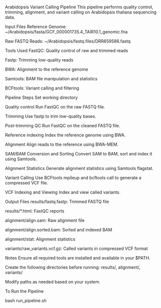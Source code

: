 Arabidopsis Variant Calling Pipeline
This pipeline performs quality control, trimming, alignment, and variant calling on Arabidopsis thaliana sequencing data.

Input Files
Reference Genome: ~/Arabidopsis/fasta/GCF_000001735.4_TAIR10.1_genomic.fna

Raw FASTQ Reads: ~/Arabidopsis/fastq.files/DRR659586.fastq

Tools Used
FastQC: Quality control of raw and trimmed reads

Fastp: Trimming low-quality reads

BWA: Alignment to the reference genome

Samtools: BAM file manipulation and statistics

BCFtools: Variant calling and filtering

Pipeline Steps
Set working directory

Quality control
Run FastQC on the raw FASTQ file.

Trimming
Use fastp to trim low-quality bases.

Post-trimming QC
Run FastQC on the cleaned FASTQ file.

Reference indexing
Index the reference genome using BWA.

Alignment
Align reads to the reference using BWA-MEM.

SAM/BAM Conversion and Sorting
Convert SAM to BAM, sort and index it using Samtools.

Alignment Statistics
Generate alignment statistics using Samtools flagstat.

Variant Calling
Use BCFtools mpileup and bcftools call to generate a compressed VCF file.

VCF Indexing and Viewing
Index and view called variants.

Output Files
results/fastq.fastp: Trimmed FASTQ file

results/*.html: FastQC reports

alignment/align.sam: Raw alignment file

alignment/align.sorted.bam: Sorted and indexed BAM

alignment/stat: Alignment statistics

variants/raw_variants.vcf.gz: Called variants in compressed VCF format

Notes
Ensure all required tools are installed and available in your $PATH.

Create the following directories before running: results/, alignment/, variants/

Modify paths as needed based on your system.

To Run the Pipeline

bash run_pipeline.sh
